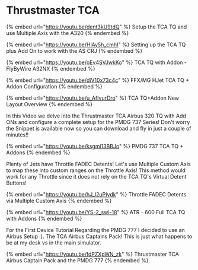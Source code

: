 # Thrustmaster TCA

{% embed url="https://youtu.be/dent3kU9tdQ" %}
Setup the TCA TQ and use Multiple Axis with the A320
{% endembed %}

{% embed url="https://youtu.be/HlAy5h_cmhI" %}
Setting up the TCA TQ plus Add On to work with the AS CRJ
{% endembed %}

{% embed url="https://youtu.be/oEv4SVJwkKo" %}
TCA TQ with Addon - FlyByWire A32NX
{% endembed %}

{% embed url="https://youtu.be/diV10x73c4c" %}
FFX/MG HJet TCA TQ + Addon Configuration
{% endembed %}

{% embed url="https://youtu.be/u_AfIvurDro" %}
TCA TQ+Addon New Layout Overview
{% endembed %}

In this Video we delve into the Thrustmaster TCA Airbus 320 TQ with Add ONs and configure a complete setup for the PMDG 737 Series! Don't worry the Snippet is available now so you can download and fly in just a couple of minutes!!

{% embed url="https://youtu.be/ksgmi13BBJo" %}
PMDG 737 TCA TQ + Addons
{% endembed %}

Plenty of Jets have Throttle FADEC Detents!  Let's use Multiple Custom Axis to map these into custom ranges on the Throttle Axis!  This method would work for any Throttle since it does not rely on the TCA TQ's Virtual Detent Buttons!

{% embed url="https://youtu.be/hJ_l2uPIydk" %}
Throttle FADEC Detents via Multiple Custom Axis
{% endembed %}

{% embed url="https://youtu.be/YS-2_swi-18" %}
ATR - 600 Full TCA TQ with Addons
{% endembed %}

For the First Device Tutorial Regarding the PMDG 777 I decided to use an Airbus Setup :).  The TCA Airbus Captains Pack! This is just what happens to be at my desk vs in the main simulator.

{% embed url="https://youtu.be/fdPZXpWN_zk" %}
Thrustmaster TCA Airbus Captain Pack and the PMDG 777
{% endembed %}

